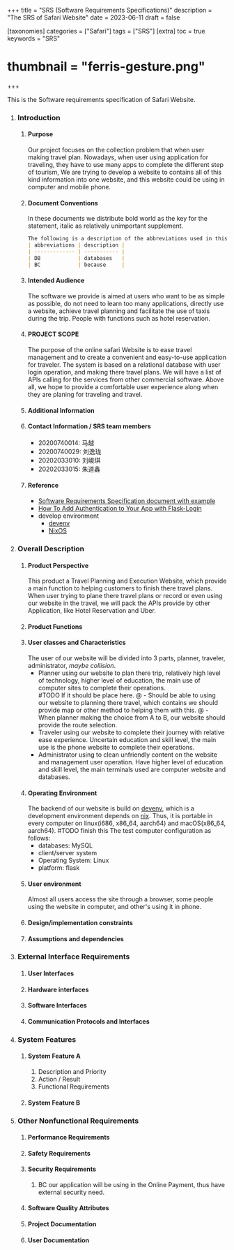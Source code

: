 +++
title = "SRS (Software Requirements Specifications)"
description = "The SRS of Safari Website"
date = 2023-06-11
draft = false

[taxonomies]
categories = ["Safari"]
tags = ["SRS"]
[extra]
toc = true
keywords = "SRS"
# thumbnail = "ferris-gesture.png"
+++

This is the Software requirements specification of Safari Website.

<!-- more -->

1. ### Introduction
    1. #### Purpose
        Our project focuses on the collection problem that when user making travel plan. Nowadays, when user using application for traveling, they have to use many apps to complete the different step of tourism, We are trying to develop a website to contains all of this kind information into one website, and this website could be using in computer and mobile phone.
    2. #### Document Conventions
        In these documents we distribute bold world as the key for the statement, italic as relatively unimportant supplement.

        ```markdown
        The following is a description of the abbreviations used in this article. 
        | abbreviations | description |
        | ------------- | ----------- |
        | DB            | databases   |
        | BC            | because     |
        ```

    3. #### Intended Audience
        The software we provide is aimed at users who want to be as simple as possible, do not need to learn too many applications, directly use a website, achieve travel planning and facilitate the use of taxis during the trip. People with functions such as hotel reservation.
    4. #### PROJECT SCOPE
        The purpose of the online safari Website is to ease travel management and to create a convenient and easy-to-use application for traveler. The system is based on a relational database with user login operation, and making there travel plans. We will have a list of APIs calling for the services from other commercial software. Above all, we hope to provide a comfortable user experience along when they are planing for traveling and travel.
    5. #### Additional Information
    6. #### Contact Information / SRS team members
        - 20200740014: 马越
        - 20200740029: 刘逸珑
        - 20202033010: 刘峻琪
        - 20202033015: 朱道鑫
    7. #### Reference
        - [Software Requirements Specification document with example](https://krazytech.com/projects/sample-software-requirements-specificationsrs-report-airline-database)
        - [How To Add Authentication to Your App with Flask-Login](https://www.digitalocean.com/community/tutorials/how-to-add-authentication-to-your-app-with-flask-login)
        - develop environment
            - [devenv](https://devenv.sh/)
            - [NixOS](https://nixos.org/)
2. ### Overall Description
    1. #### Product Perspective
        This product a Travel Planning and Execution Website, which provide a main function to helping customers to finish there travel plans.
        When user trying to plane there travel plans or record or even using our website in the travel, we will pack the APIs provide by other Application, like Hotel Reservation and Uber.
    2. #### Product Functions
    3. #### User classes and Characteristics
        The user of our website will be divided into 3 parts, planner, traveler, administrator, *maybe collision*.
        - Planner
            using our website to plan there trip, relatively high level of technology, higher level of education, the main use of computer sites to complete their operations.  
            #TODO If it should be place here.
            @ - Should be able to using our website to planning there travel, which contains we should provide map or other method to helping them with this.
            @ - When planner making the choice from A to B, our website should provide the route selection.
        - Traveler
            using our website to complete their journey with relative ease experience. Uncertain education and skill level, the main use is the phone website to complete their operations.
        - Administrator
            using to clean unfriendly content on the website and management user operation. Have higher level of education and skill level, the main terminals used are computer website and databases.
    4. #### Operating Environment
        The backend of our website is build on [devenv](https://devenv.sh/), which is a development environment depends on [nix](https://nixos.org/). Thus, it is portable in every computer on linux(i686, x86_64, aarch64) and macOS(x86_64, aarch64).
        #TODO finish this
        The test computer configuration as follows:
        - databases: MySQL
        - client/server system
        - Operating System: Linux
        - platform: flask
    5. #### User environment
        Almost all users access the site through a browser, some people using the website in computer, and other's using it in phone.
    6. #### Design/implementation constraints
    7. #### Assumptions and dependencies
3. ### External Interface Requirements
    1. #### User Interfaces
    2. #### Hardware interfaces
    3. #### Software Interfaces
    4. #### Communication Protocols and Interfaces
4. ### System Features
    1. #### System Feature A
        1. Description and Priority
        2. Action / Result
        3. Functional Requirements
    2. #### System Feature B
5. ### Other Nonfunctional Requirements
    1. #### Performance Requirements
    2. #### Safety Requirements
    3. #### Security Requirements
        1. BC our application will be using in the Online Payment, thus have external security need.
    4. #### Software Quality Attributes
    5. #### Project Documentation
    6. #### User Documentation
